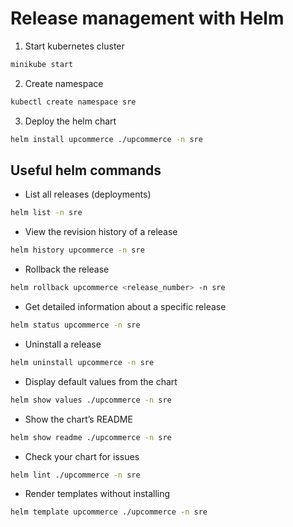 # Release management with Helm

1. Start kubernetes cluster

```sh
minikube start
```

2. Create namespace

```sh
kubectl create namespace sre
```

3. Deploy the helm chart

```sh
helm install upcommerce ./upcommerce -n sre
```

## Useful helm commands

- List all releases (deployments)

```sh
helm list -n sre    
```

- View the revision history of a release

```sh
helm history upcommerce -n sre
```

- Rollback the release

```sh
helm rollback upcommerce <release_number> -n sre
```

- Get detailed information about a specific release

```sh
helm status upcommerce -n sre   
```

- Uninstall a release

```sh
helm uninstall upcommerce -n sre
```

- Display default values from the chart

```sh
helm show values ./upcommerce -n sre
```

- Show the chart’s README

```sh
helm show readme ./upcommerce -n sre
```

- Check your chart for issues

```sh
helm lint ./upcommerce -n sre
```

- Render templates without installing

```sh
helm template upcommerce ./upcommerce -n sre
```
